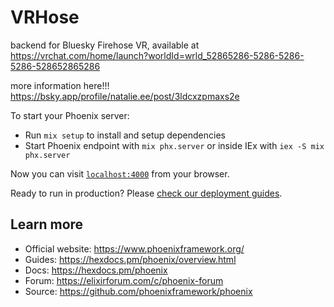 # VRHose

backend for Bluesky Firehose VR, available at https://vrchat.com/home/launch?worldId=wrld_52865286-5286-5286-5286-528652865286

more information here!!! https://bsky.app/profile/natalie.ee/post/3ldcxzpmaxs2e

To start your Phoenix server:

  * Run `mix setup` to install and setup dependencies
  * Start Phoenix endpoint with `mix phx.server` or inside IEx with `iex -S mix phx.server`

Now you can visit [`localhost:4000`](http://localhost:4000) from your browser.

Ready to run in production? Please [check our deployment guides](https://hexdocs.pm/phoenix/deployment.html).

## Learn more

  * Official website: https://www.phoenixframework.org/
  * Guides: https://hexdocs.pm/phoenix/overview.html
  * Docs: https://hexdocs.pm/phoenix
  * Forum: https://elixirforum.com/c/phoenix-forum
  * Source: https://github.com/phoenixframework/phoenix
